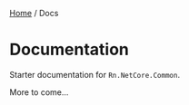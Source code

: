 [Home](/README.md) / Docs

# Documentation
Starter documentation for `Rn.NetCore.Common`.

More to come...

<!--(Rn.BuildScriptHelper){
	"version": "1.0.107",
	"replace": true
}(END)-->